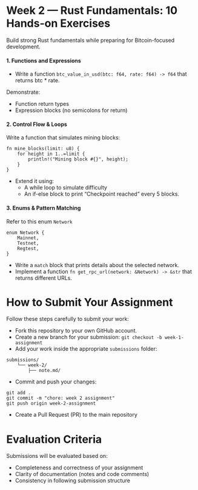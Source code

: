 # Week 2 — Rust Fundamentals: 10 Hands-on Exercises
Build strong Rust fundamentals while preparing for Bitcoin-focused development.

#### 1. Functions and Expressions
- Write a function `btc_value_in_usd(btc: f64, rate: f64) -> f64` that returns btc * rate.

Demonstrate:
- Function return types
- Expression blocks (no semicolons for return)

#### 2. Control Flow & Loops
Write a function that simulates mining blocks:

```
fn mine_blocks(limit: u8) {
    for height in 1..=limit {
        println!("Mining block #{}", height);
    }
}
```
- Extend it using:
    - A while loop to simulate difficulty
    - An if-else block to print “Checkpoint reached” every 5 blocks.

#### 3. Enums & Pattern Matching
Refer to this enum `Network`
```
enum Network {
    Mainnet,
    Testnet,
    Regtest,
}
```

- Write a `match` block that prints details about the selected network.
- Implement a function `fn get_rpc_url(network: &Network) -> &str` that returns different URLs.



# How to Submit Your Assignment
Follow these steps carefully to submit your work:
- Fork this repository to your own GitHub account.
- Create a new branch for your submission:
`git checkout -b week-1-assignment`
- Add your work inside the appropriate `submissions` folder:
```
submissions/
    └── week-2/
        ├── note.md/

```
- Commit and push your changes:
```
git add .
git commit -m "chore: week 2 assignment"
git push origin week-2-assignment
```

- Create a Pull Request (PR) to the main repository

# Evaluation Criteria
Submissions will be evaluated based on:
- Completeness and correctness of your assignment
- Clarity of documentation (notes and code comments)
- Consistency in following submission structure
